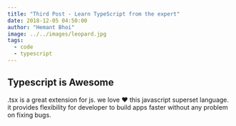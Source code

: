 ```yaml
---
title: "Third Post - Learn TypeScript from the expert"
date: 2018-12-05 04:50:00
author: "Hemant Bhoi"
image: ../../images/leopard.jpg
tags:
  - code
  - typescript
---
```


## Typescript is Awesome

.tsx is a great extension for js. we love :heart: this javascript superset language. it provides flexibility for developer to build apps faster without any problem on fixing bugs.
